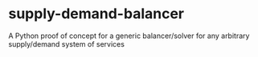 # supply-demand-balancer
A Python proof of concept for a generic balancer/solver for any arbitrary supply/demand system of services
